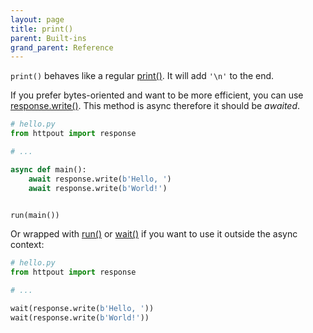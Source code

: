 ```yaml
---
layout: page
title: print()
parent: Built-ins
grand_parent: Reference
---
```


`print()` behaves like a regular [print()](https://docs.python.org/3/library/functions.html#print). It will add `'\n'` to the end.

If you prefer bytes-oriented and want to be more efficient, you can use [response.write()](/reference/response/write.html). This method is async therefore it should be *awaited*.
```python
# hello.py
from httpout import response

# ...

async def main():
    await response.write(b'Hello, ')
    await response.write(b'World!')


run(main())
```

Or wrapped with [run()](/reference/builtins/run.html) or [wait()](/reference/builtins/wait.html) if you want to use it outside the async context:
```python
# hello.py
from httpout import response

# ...

wait(response.write(b'Hello, '))
wait(response.write(b'World!'))
```
